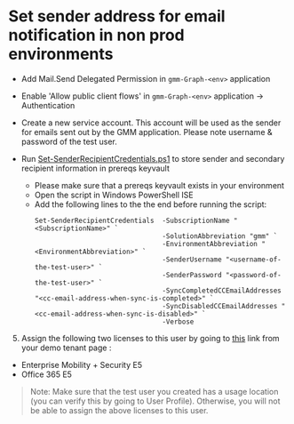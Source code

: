 # Set sender address for email notification in non prod environments

* Add Mail.Send Delegated Permission in `gmm-Graph-<env>` application
* Enable 'Allow public client flows' in `gmm-Graph-<env>` application -> Authentication
* Create a new service account. This account will be used as the sender for emails sent out by the GMM application. Please note username & password of the test user.
* Run [Set-SenderRecipientCredentials.ps1](/Scripts/Set-SenderRecipientCredentials.ps1) to store sender and secondary recipient information in prereqs keyvault

    * Please make sure that a prereqs keyvault exists in your environment
    * Open the script in Windows PowerShell ISE
    * Add the following lines to the the end before running the script:
        ```
        Set-SenderRecipientCredentials	-SubscriptionName "<SubscriptionName>" `
                                        -SolutionAbbreviation "gmm" `
                                        -EnvironmentAbbreviation "<EnvironmentAbbreviation>" `
                                        -SenderUsername "<username-of-the-test-user>" `
                                        -SenderPassword "<password-of-the-test-user>" `
                                        -SyncCompletedCCEmailAddresses "<cc-email-address-when-sync-is-completed>" `
                                        -SyncDisabledCCEmailAddresses "<cc-email-address-when-sync-is-disabled>" `
                                        -Verbose
        ```
5) Assign the following two licenses to this user by going to [this](https://admin.microsoft.com/AdminPortal/Home#/licenses) link from your demo tenant page :

- Enterprise Mobility + Security E5
- Office 365 E5

>Note: Make sure that the test user you created has a usage location (you can verify this by going to User Profile). Otherwise, you will not be able to assign the above licenses to this user.